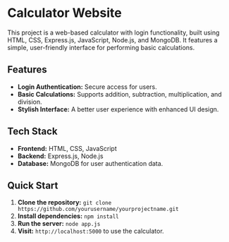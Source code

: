 # Calculator Website

This project is a web-based calculator with login functionality, built using HTML, CSS, Express.js, JavaScript, Node.js, and MongoDB. It features a simple, user-friendly interface for performing basic calculations.

## Features

- **Login Authentication:** Secure access for users.
- **Basic Calculations:** Supports addition, subtraction, multiplication, and division.
- **Stylish Interface:** A better user experience with enhanced UI design.

## Tech Stack

- **Frontend:** HTML, CSS, JavaScript
- **Backend:** Express.js, Node.js
- **Database:** MongoDB for user authentication data.

## Quick Start

1. **Clone the repository:** `git clone https://github.com/yourusername/yourprojectname.git`
2. **Install dependencies:** `npm install`
3. **Run the server:** `node app.js`
4. **Visit:** `http://localhost:5000` to use the calculator.

